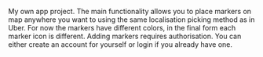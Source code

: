 My own app project. The main functionality allows you to place markers on map anywhere you want to using the same localisation picking method as in Uber. For now the markers have different colors, in the final form each marker icon is different. Adding markers requires authorisation. You can either create an account for yourself or login if you already have one. 
